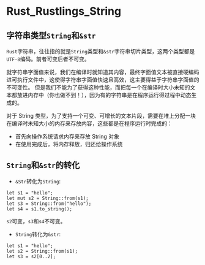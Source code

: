 # Rust_Rustlings_String
## 字符串类型`String`和`&str`
`Rust`字符串，往往指的就是`String`类型和`&str`字符串切片类型，这两个类型都是`UTF-8`编码。前者可变后者不可变。  

就字符串字面值来说，我们在编译时就知道其内容，最终字面值文本被直接硬编码进可执行文件中，这使得字符串字面值快速且高效，这主要得益于字符串字面值的不可变性。
但是我们不能为了获得这种性能，而把每一个在编译时大小未知的文本都放进内存中（你也做不到！），因为有的字符串是在程序运行得过程中动态生成的。  

对于 String 类型，为了支持一个可变、可增长的文本片段，需要在堆上分配一块在编译时未知大小的内存来存放内容，这些都是在程序运行时完成的：
+ 首先向操作系统请求内存来存放 String 对象
+ 在使用完成后，将内存释放，归还给操作系统
## `String`和`&str`的转化
+ `&Str`转化为`String`:  
```
let s1 = "hello";
let mut s2 = String::from(s1);
let s3 = String::from("hello");
let s4 = s1.to_string();
```
`s2`可变，`s3`和`s4`不可变。
+ `String`转化为`&str`:  
```
let s1 = "hello";
let s2 = String::from(s1);
let s3 = s2[0..2];
```

